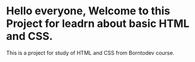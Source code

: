 # Hello everyone, Welcome to this Project for leadrn about basic HTML and CSS.
This is a project for study of HTML and CSS from Borntodev course.